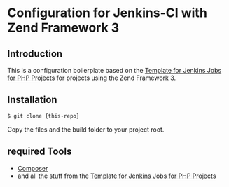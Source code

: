 # Configuration for Jenkins-CI with Zend Framework 3

## Introduction
This is a configuration boilerplate based on the [Template for Jenkins Jobs for PHP Projects](http://jenkins-php.org/) for projects using
the Zend Framework 3.

## Installation
```bash
$ git clone {this-repo}
```

Copy the files and the build folder to your project root.

## required Tools
* [Composer](http://getcomposer.org/)
* and all the stuff from the [Template for Jenkins Jobs for PHP Projects](http://jenkins-php.org/)
